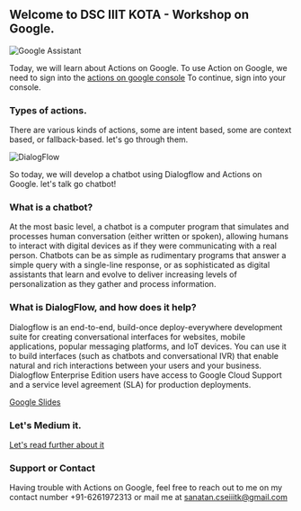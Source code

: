 ## Welcome to DSC IIIT KOTA - Workshop on Google.


![Google Assistant](https://lh3.googleusercontent.com/23TzU98VChGFvna_j2PPl_15Wvw8TksyLcp82Ks3mH3neptwD3vSXzQrqHrDBrLP0To6cE1WKleh7ZvWwP_2OVmPpQ=w1200)



Today, we will learn about Actions on Google. To use Action on Google, we need to sign into the [actions on google console](https://console.actions.google.com/)
To continue, sign into your console.

### Types of actions.
There are various kinds of actions, some are intent based, some are context based, or fallback-based.
let's go through them.


![DialogFlow](https://miro.medium.com/max/1600/1*CKWcaGCDR-qw1Q4LiwpwGQ.png)


So today, we will develop a chatbot using Dialogflow and Actions on Google.
let's talk go chatbot!

### What is a chatbot?

At the most basic level, a chatbot is a computer program that simulates and processes human conversation (either written or spoken), allowing humans to interact with digital devices as if they were communicating with a real person. Chatbots can be as simple as rudimentary programs that answer a simple query with a single-line response, or as sophisticated as digital assistants that learn and evolve to deliver increasing levels of personalization as they gather and process information. 

### What is DialogFlow, and how does it help?

Dialogflow is an end-to-end, build-once deploy-everywhere development suite for creating conversational interfaces for websites, mobile applications, popular messaging platforms, and IoT devices. You can use it to build interfaces (such as chatbots and conversational IVR) that enable natural and rich interactions between your users and your business. Dialogflow Enterprise Edition users have access to Google Cloud Support and a service level agreement (SLA) for production deployments.

[Google Slides](https://docs.google.com/presentation/d/12tiucVyTrcEK3HjnAlY2WhcByhiUTcXiM06_-IoOMlM/edit#slide=id.p)

### Let's Medium it.
[Let's read further about it](https://towardsdatascience.com/understanding-the-basic-conversational-ai-concepts-with-dialogflow-b0604d957d5c)

### Support or Contact

Having trouble with Actions on Google, feel free to reach out to me on my contact number +91-6261972313 or mail me at sanatan.cseiiitk@gmail.com 
